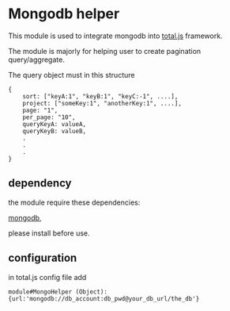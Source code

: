 # Mongodb helper #

This module is used to integrate mongodb into [total.js](https://github.com/totaljs/framework) framework.

The module is majorly for helping user to create pagination query/aggregate.

The query object must in this structure

```
{
    sort: ["keyA:1", "keyB:1", "keyC:-1", ....],
    project: ["someKey:1", "anotherKey:1", ....],
    page: "1",
    per_page: "10",
    queryKeyA: valueA,
    queryKeyB: valueB,
    .
    .
    .
}
```

## dependency ##

the module require these dependencies:

[mongodb](https://www.npmjs.com/package/mongodb),

please install before use.

## configuration ##

in total.js config file add

`module#MongoHelper (Object): {url:'mongodb://db_account:db_pwd@your_db_url/the_db'}`


